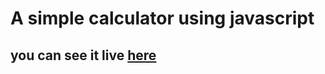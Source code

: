 # A simple calculator using javascript

## you can see it live [here](https://davidxdl.github.io/Calculator/)

